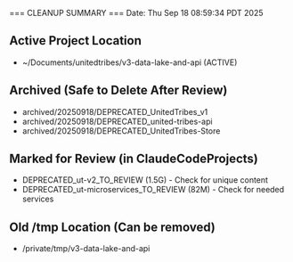 === CLEANUP SUMMARY ===
Date: Thu Sep 18 08:59:34 PDT 2025

## Active Project Location
- ~/Documents/unitedtribes/v3-data-lake-and-api (ACTIVE)

## Archived (Safe to Delete After Review)
- archived/20250918/DEPRECATED_UnitedTribes_v1
- archived/20250918/DEPRECATED_united-tribes-api
- archived/20250918/DEPRECATED_UnitedTribes-Store

## Marked for Review (in ClaudeCodeProjects)
- DEPRECATED_ut-v2_TO_REVIEW (1.5G) - Check for unique content
- DEPRECATED_ut-microservices_TO_REVIEW (82M) - Check for needed services

## Old /tmp Location (Can be removed)
- /private/tmp/v3-data-lake-and-api
